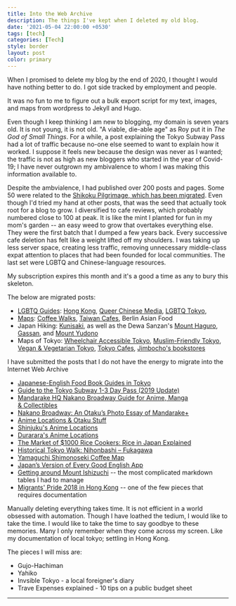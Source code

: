 ```yaml
---
title: Into the Web Archive
description: The things I've kept when I deleted my old blog.
date: '2021-05-04 22:00:00 +0530'
tags: [tech]
categories: [Tech]
style: border
layout: post
color: primary
---
```



When I promised to delete my blog by the end of 2020, I thought I would have nothing better to do. I got side tracked by employment and people. 

It was no fun to me to figure out a bulk export script for my text, images, and maps from wordpress to Jekyll and Hugo. 

Even though I keep thinking I am new to blogging, my domain is seven years old. It is not young, it is not old. "A viable, die-able age" as Roy put it in *The God of Small Things*. For a while, a post explaining the Tokyo Subway Pass had a lot of traffic because no-one else seemed to want to explain how it worked. I suppose it feels new because the design was never as I wanted; the traffic is not as high as new bloggers who started in the year of Covid-19; I have never outgrown my ambivalence to whom I was making this information available to. 

Despite the ambvialence, I had published over 200 posts and pages. Some 50 were related to the [Shikoku Pilgrimage, which has been migrated](https://shenchingtou.github.io/shikoku/). Even though I'd tried my hand at other posts, that was the seed that actually took root for a blog to grow. I diversified to cafe reviews, which probably numbered close to 100 at peak. It is like the mint I planted for fun in my mom's garden -- an easy weed to grow that overtakes everything else. They were the first batch that I dumped a few years back. Every successive cafe deletion has felt like a weight lifted off my shoulders. I was taking up less server space, creating less traffic, removing unnecessary middle-class expat attention to places that had been founded for local communities. The last set were LGBTQ and Chinese-language resources. 

My subscription expires this month and it's a good a time as any to bury this skeleton. 

The below are migrated posts:
- [LGBTQ Guides](https://shenchingtou.github.io/lgbtq/): [Hong Kong](https://shenchingtou.github.io/lgbtq/lgbtq-hk-quick-guide/), [Queer Chinese Media](https://shenchingtou.github.io/lgbtq/queer-chinese-media/), [LGBTQ Tokyo](https://www.buymeacoffee.com/athena/e/9035), 
- [Maps](https://shenchingtou.github.io/maps/): [Coffee Walks](https://shenchingtou.github.io/maps/coffee-walks/), [Taiwan Cafes](https://shenchingtou.github.io/maps/taipei-coffee/), Berlin Asian Food
- Japan Hiking: [Kunisaki](https://shenchingtou.github.io/2016/kunisaki.html), as well as the Dewa Sanzan's [Mount Haguro](https://shenchingtou.github.io/2016/dewa-sanzan-haguro.html), [Gassan](https://shenchingtou.github.io/2016/dewa-sanzan-gassan.html), and [Mount Yudono](https://shenchingtou.github.io/2016/dewa-sanzan-yudono.html)
- Maps of Tokyo: [Wheelchair Accessible Tokyo](https://shenchingtou.github.io/maps/accessible-tokyo/), [Muslim-Friendly Tokyo](https://shenchingtou.github.io/maps/muslim-friendly-tokyo/), [Vegan & Vegetarian Tokyo](https://shenchingtou.github.io/maps/vegan-vegetarian-tokyo/), [Tokyo Cafes](https://shenchingtou.github.io/maps/tokyocafes/), [Jimbocho's bookstores](https://shenchingtou.github.io/maps/jimbocho-tokyo/)


I have submitted the posts that I do not have the energy to migrate into the Internet Web Archive 
- [Japanese-English Food Book Guides in Tokyo](https://web.archive.org/web/20210504090019/https://thecupandtheroad.com/2019/11/02/japanese-english-food-books-tokyo/)
- [Guide to the Tokyo Subway 1-3 Day Pass (2019 Update)](https://thecupandtheroad.com/2016/09/26/tokyo-subway-day-pass-ticket/)
- [Mandarake HQ Nakano Broadway Guide for Anime, Manga & Collectibles](https://web.archive.org/web/20210504121141/https://thecupandtheroad.com/2016/07/09/mandarake-nakano-tokyo-anime-manga-otaku-guide/)
- [Nakano Broadway: An Otaku’s Photo Essay of Mandarake+](https://web.archive.org/web/20210128121053/https://thecupandtheroad.com/2016/07/09/nakano-broadway-an-otakus-photo-essay-of-mandarake/)
- [Anime Locations & Otaku Stuff](https://web.archive.org/web/20210504120952/https://thecupandtheroad.com/2017/08/24/anime-locations-otaku-tokyo/)
- [Shinjuku's Anime Locations](https://web.archive.org/web/20210504125324/https://thecupandtheroad.com/2017/07/06/shinjuku-anime-locations/)
- [Durarara's Anime Locations](https://web.archive.org/web/20210504130636/https://thecupandtheroad.com/2017/07/13/durarara-anime-location-ikebukuro/)
- [The Market of $1000 Rice Cookers: Rice in Japan Explained](https://web.archive.org/web/20210504130325/https://thecupandtheroad.com/2015/10/23/the-market-of-1000-rice-cookers-rice-in-japan-explained/)
- [Historical Tokyo Walk: Nihonbashi – Fukagawa](https://web.archive.org/web/20210504132135/https://thecupandtheroad.com/2018/11/19/nihonbashi-fukagawa-edo-tokyo-walk/)
- [Yamaguchi Shimonoseki Coffee Map](https://web.archive.org/web/20210128120403/https://thecupandtheroad.com/2016/06/10/yamaguchi-cafes-shimonoseki-coffee-map/)
- [Japan’s Version of Every Good English App](https://web.archive.org/web/20210226120728/https://thecupandtheroad.com/2018/02/23/japan-app-ui-ux-design/)
- [Getting around Mount Ishizuchi](https://web.archive.org/web/20210504143655/https://thecupandtheroad.com/2017/08/03/mount-ishizuchi-hiking-how-to-get-around/) -- the most complicated markdown tables I had to manage
- [Migrants' Pride 2018 in Hong Kong](https://web.archive.org/web/20210504154649/https://thecupandtheroad.com/2018/11/20/migrants-pride-hk-2018/) -- one of the few pieces that requires documentation 


Manually deleting everything takes time. It is not efficient in a world obsessed with automation. Though I have loathed the tedium, I would like to take the time. I would like to take the time to say goodbye to these memories. Many I only remember when they come across my screen. Like my documentation of local tokyo; settling in Hong Kong. 

The pieces I will miss are:
- Gujo-Hachiman
- Yahiko
- Invsible Tokyo - a local foreigner's diary
- Trave Expenses explained - 10 tips on a public budget sheet 


---

